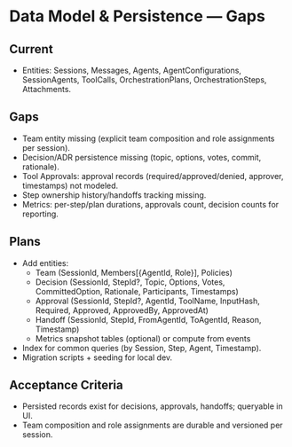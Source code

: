 # Data Model & Persistence — Gaps

## Current
- Entities: Sessions, Messages, Agents, AgentConfigurations, SessionAgents, ToolCalls, OrchestrationPlans, OrchestrationSteps, Attachments.

## Gaps
- Team entity missing (explicit team composition and role assignments per session).
- Decision/ADR persistence missing (topic, options, votes, commit, rationale).
- Tool Approvals: approval records (required/approved/denied, approver, timestamps) not modeled.
- Step ownership history/handoffs tracking missing.
- Metrics: per-step/plan durations, approvals count, decision counts for reporting.

## Plans
- Add entities:
  - Team (SessionId, Members[{AgentId, Role}], Policies)
  - Decision (SessionId, StepId?, Topic, Options, Votes, CommittedOption, Rationale, Participants, Timestamps)
  - Approval (SessionId, StepId?, AgentId, ToolName, InputHash, Required, Approved, ApprovedBy, ApprovedAt)
  - Handoff (SessionId, StepId, FromAgentId, ToAgentId, Reason, Timestamp)
  - Metrics snapshot tables (optional) or compute from events
- Index for common queries (by Session, Step, Agent, Timestamp).
- Migration scripts + seeding for local dev.

## Acceptance Criteria
- Persisted records exist for decisions, approvals, handoffs; queryable in UI.
- Team composition and role assignments are durable and versioned per session.

